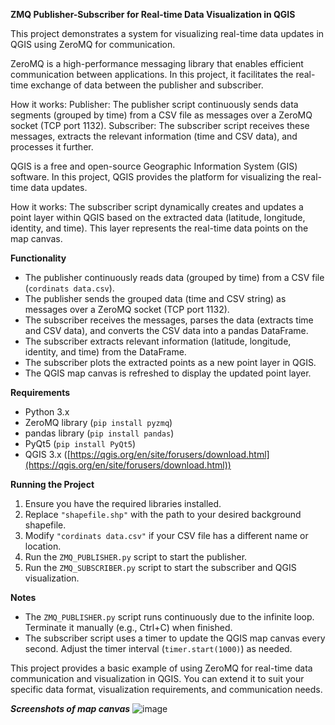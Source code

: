 **ZMQ Publisher-Subscriber for Real-time Data Visualization in QGIS**

This project demonstrates a system for visualizing real-time data updates in QGIS using ZeroMQ for communication.

ZeroMQ is a high-performance messaging library that enables efficient communication between applications. In this project, it facilitates the real-time exchange of data between the publisher and subscriber.

How it works:
Publisher: The publisher script continuously sends data segments (grouped by time) from a CSV file as messages over a ZeroMQ socket (TCP port 1132).
Subscriber: The subscriber script receives these messages, extracts the relevant information (time and CSV data), and processes it further.

QGIS is a free and open-source Geographic Information System (GIS) software. In this project, QGIS provides the platform for visualizing the real-time data updates.

How it works: The subscriber script dynamically creates and updates a point layer within QGIS based on the extracted data (latitude, longitude, identity, and time). This layer represents the real-time data points on the map canvas.

**Functionality**

* The publisher continuously reads data (grouped by time) from a CSV file (`cordinats data.csv`).
* The publisher sends the grouped data (time and CSV string) as messages over a ZeroMQ socket (TCP port 1132).
* The subscriber receives the messages, parses the data (extracts time and CSV data), and converts the CSV data into a pandas DataFrame.
* The subscriber extracts relevant information (latitude, longitude, identity, and time) from the DataFrame.
* The subscriber plots the extracted points as a new point layer in QGIS.
* The QGIS map canvas is refreshed to display the updated point layer.

**Requirements**

* Python 3.x
* ZeroMQ library (`pip install pyzmq`)
* pandas library (`pip install pandas`)
* PyQt5 (`pip install PyQt5`)
* QGIS 3.x ([https://qgis.org/en/site/forusers/download.html](https://qgis.org/en/site/forusers/download.html))

**Running the Project**

1. Ensure you have the required libraries installed.
2. Replace `"shapefile.shp"` with the path to your desired background shapefile.
3. Modify `"cordinats data.csv"` if your CSV file has a different name or location.
4. Run the `ZMQ_PUBLISHER.py` script to start the publisher.
5. Run the `ZMQ_SUBSCRIBER.py` script to start the subscriber and QGIS visualization.

**Notes**

* The `ZMQ_PUBLISHER.py` script runs continuously due to the infinite loop. Terminate it manually (e.g., Ctrl+C) when finished.
* The subscriber script uses a timer to update the QGIS map canvas every second. Adjust the timer interval (`timer.start(1000)`) as needed.

This project provides a basic example of using ZeroMQ for real-time data communication and visualization in QGIS. You can extend it to suit your specific data format, visualization requirements, and communication needs.

***Screenshots of map canvas***
![image](https://github.com/uzairlol/zmq-qgis-data-visualization/assets/154930659/7cf95f99-ea83-49ac-a606-34d75bb63d82)
